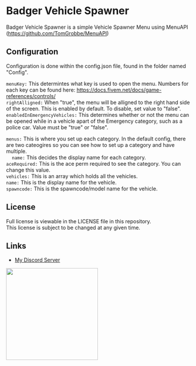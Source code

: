 # Badger Vehicle Spawner
Badger Vehicle Spawner is a simple Vehicle Spawner Menu using MenuAPI (https://github.com/TomGrobbe/MenuAPI)

## Configuration
Configuration is done within the config.json file, found in the folder named "Config".

`menuKey:` This determintes what key is used to open the menu. Numbers for each key can be found here: https://docs.fivem.net/docs/game-references/controls/  
`rightAlligned:` When "true", the menu will be alligned to the right hand side of the screen. This is enabled by default. To disable, set value to "false".  
`enabledInEmergencyVehicles:` This determines whether or not the menu can be opened while in a vehicle apart of the Emergency category, such as a police car. Value must be "true" or "false".  

`menus:` This is where you set up each category. In the default config, there are two cateogires so you can see how to set up a category and have multiple.  
&nbsp;&nbsp;&nbsp;&nbsp;`name:` This decides the display name for each category.  
  `aceRequired:` This is the ace perm required to see the category. You can change this value.  
  `vehicles:` This is an array which holds all the vehicles.  
    `name:` This is the display name for the vehicle.  
    `spawncode:` This is the spawncode/model name for the vehicle.  

## License
Full license is viewable in the LICENSE file in this repository.  
This license is subject to be changed at any given time.

## Links
- [My Discord Server](https://discord.gg/TFCQE8d)

<a href="https://discord.com/invite/TFCQE8d"><img src="https://github.com/ChonkyBadger/ChonkyBadger/blob/main/Badger%20Icon.jpg" allign="left" width="250" >
